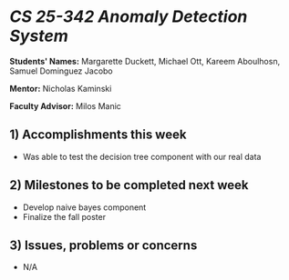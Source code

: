 # *CS 25-342 Anomaly Detection System*

**Students' Names:**
Margarette Duckett, Michael Ott, Kareem Aboulhosn, Samuel Dominguez Jacobo

**Mentor:**
Nicholas Kaminski 

**Faculty Advisor:**
Milos Manic

## 1) Accomplishments this week ##
   - Was able to test the decision tree component with our real data

## 2) Milestones to be completed next week ##
   - Develop naive bayes component 
   - Finalize the fall poster 

## 3) Issues, problems or concerns ##
   - N/A


